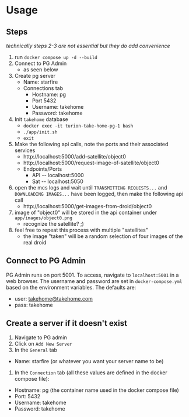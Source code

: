 # Usage

## Steps

*technically steps 2-3 are not essential but they do add convenience*

1. run `docker compose up -d --build`
2. Connect to PG Admin
    - as seen below
3. Create pg server
    - Name: starfire
    - Connections tab
        - Hostname: pg
        - Port 5432
        - Username: takehome
        - Password: takehome
4. Init `takehome` database
    - `docker exec -it turion-take-home-pg-1 bash`
    - `./app/init.sh`
    - `exit`
5. Make the following api calls, note the ports and their associated services
    - http://localhost:5000/add-satellite/object0
    - http://localhost:5000/request-image-of-satellite/object0
    - Endpoints/Ports
      - API -- localhost:5000
      - Sat -- localhost:5050
6. open the mcs logs and wait until `TRANSMITTING REQUESTS...` and `DOWNLOADING IMAGES...` have been logged, then make the following api call
    - http://localhost:5000/get-images-from-droid/object0
7. image of "object0" will be stored in the api container under `app/images/object0.png` 
    - recognize the satellite? ;)
8. feel free to repeat this process with multiple "satellites"
    - the image "taken" will be a random selection of four images of the real droid

## Connect to PG Admin
PG Admin runs on port 5001. To access, navigate to `localhost:5001` in a web browser. The username and password are set in `docker-compose.yml` based on the environment variables. The defaults are:
  - user: takehome@takehome.com
  - pass: takehome

## Create a server if it doesn't exist
1. Navigate to PG admin
1. Click on `Add New Server`
1. In the `General` tab
  - Name: starfire (or whatever you want your server name to be)
1. In the `Connection` tab (all these values are defined in the docker compose file):
  - Hostname: pg (the container name used in the docker compose file)
  - Port: 5432
  - Username: takehome 
  - Password: takehome
